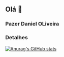 ## Olá 👋

### Pazer Daniel OLiveira

### Detalhes

[![Anurag's GitHub stats](httpsgithub-readme-stats.vercel.appapiusername=Dani-OLiver&Show_icons=true&theme=dark)](httpsgithub.comanuraghazragithub-readme-stats)


